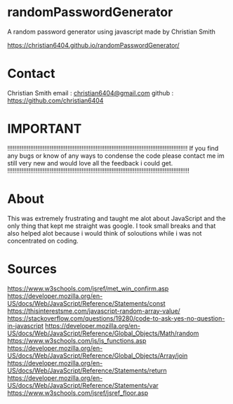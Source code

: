 # randomPasswordGenerator
 A random password generator using javascript made by Christian Smith

https://christian6404.github.io/randomPasswordGenerator/



 
 # Contact
 Christian Smith
 email : christian6404@gmail.com
 github : https://github.com/christian6404


# IMPORTANT
!!!!!!!!!!!!!!!!!!!!!!!!!!!!!!!!!!!!!!!!!!!!!!!!!!!!!!!!!!!!!!!!!!!!!!!!!!!!!!!!!!!!!!!!!!!!!!!!!!!!!!
If you find any bugs or know of any ways to condense the code please contact me im still very new and would love all the feedback i could get.
!!!!!!!!!!!!!!!!!!!!!!!!!!!!!!!!!!!!!!!!!!!!!!!!!!!!!!!!!!!!!!!!!!!!!!!!!!!!!!!!!!!!!!!!!!!!!!!!!!!!!!!
 
# About
This was extremely frustrating and taught me alot about JavaScript and the only thing that kept me straight was google.
I took small breaks and that also helped alot because i would think of soloutions while i was not concentrated on coding.

# Sources 
https://www.w3schools.com/jsref/met_win_confirm.asp
https://developer.mozilla.org/en-US/docs/Web/JavaScript/Reference/Statements/const
https://thisinterestsme.com/javascript-random-array-value/
https://stackoverflow.com/questions/19280/code-to-ask-yes-no-question-in-javascript
https://developer.mozilla.org/en-US/docs/Web/JavaScript/Reference/Global_Objects/Math/random
https://www.w3schools.com/js/js_functions.asp
https://developer.mozilla.org/en-US/docs/Web/JavaScript/Reference/Global_Objects/Array/join
https://developer.mozilla.org/en-US/docs/Web/JavaScript/Reference/Statements/return
https://developer.mozilla.org/en-US/docs/Web/JavaScript/Reference/Statements/var
https://www.w3schools.com/jsref/jsref_floor.asp